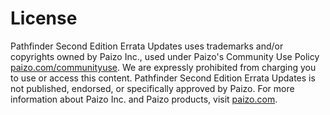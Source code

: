 # License

Pathfinder Second Edition Errata Updates uses trademarks and/or copyrights owned by Paizo Inc., used under Paizo's Community Use Policy [paizo.com/communityuse](https://paizo.com/community). We are expressly prohibited from charging you to use or access this content. Pathfinder Second Edition Errata Updates is not published, endorsed, or specifically approved by Paizo. For more information about Paizo Inc. and Paizo products, visit [paizo.com](https://paizo.com/community).
